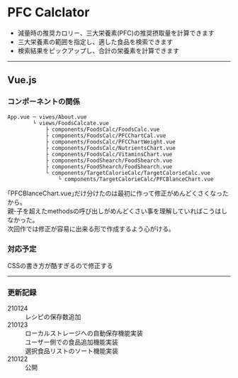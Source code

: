 # PFC Calclator
* 減量時の推奨カロリー、三大栄養素(PFC)の推奨摂取量を計算できます
* 三大栄養素の範囲を指定し、適した食品を検索できます
* 検索結果をピックアップし、合計の栄養素を計算できます


----

## Vue.js
### コンポーネントの関係
```
App.vue ─ viwes/About.vue
        └ views/FoodsCalcate.vue
            ├ components/FoodsCalc/FoodsCalc.vue
            ├ components/FoodsCalc/PFCChartCal.vue
            ├ components/FoodsCalc/PFCChartWeight.vue
            ├ components/FoodsCalc/NutrientsChart.vue
            ├ components/FoodsCalc/VitaminsChart.vue
            ├ components/FoodShearch/FoodShearch.vue
            ├ components/FoodShearch/FoodShearch.vue
            └ components/TargetCalorieCalc/TargetCalorieCalc.vue
                └ components/TargetCalorieCalc/PFCBlanceChart.vue
```
｢PFCBlanceChart.vue｣だけ分けたのは最初に作って修正がめんどくさくなったから。  
親-子を超えたmethodsの呼び出しがめんどくさい事を理解していればこうはしなかった。  
次回作では修正が容易に出来る形で作成するよう心がける。
### 対応予定
CSSの書き方が酷すぎるので修正する

----



### 更新記録
<dl>
<dt>210124
<dd>レシピの保存数追加
<dt>210123
<dd>ローカルストレージへの自動保存機能実装
<dd>ユーザー側での食品追加機能実装
<dd>選択食品リストのソート機能実装
<dt>210122<dt>
<dd>公開<dd>
</dl>